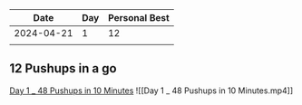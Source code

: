 | Date       | Day | Personal Best |
| ---------- | --- | ------------- |
| 2024-04-21 | 1   | 12            |
|            |     |               |
## 12 Pushups in a go
[Day 1 _ 48 Pushups in 10 Minutes](https://youtu.be/ClBndSql-bY)
![[Day 1 _ 48 Pushups in 10 Minutes.mp4]]
